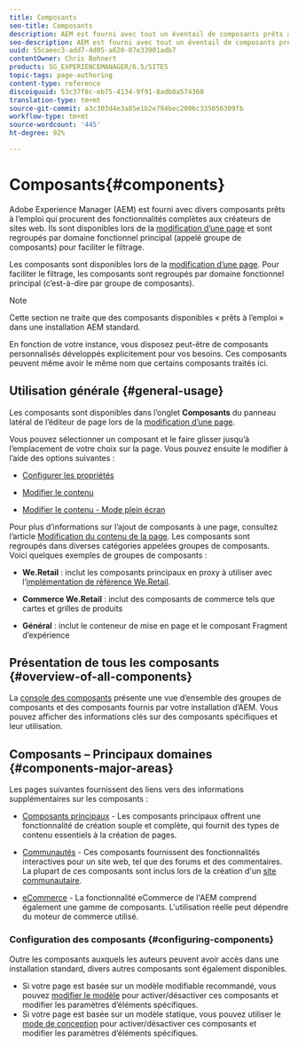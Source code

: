 ```yaml
---
title: Composants
seo-title: Composants
description: AEM est fourni avec tout un éventail de composants prêts à l’emploi qui procurent des fonctionnalités complètes aux créateurs de sites web
seo-description: AEM est fourni avec tout un éventail de composants prêts à l’emploi qui procurent des fonctionnalités complètes aux créateurs de sites web
uuid: 55caeec3-add7-4d05-a620-07e33901adb7
contentOwner: Chris Bohnert
products: SG_EXPERIENCEMANAGER/6.5/SITES
topic-tags: page-authoring
content-type: reference
discoiquuid: 53c37f8c-eb75-4134-9f91-8adb0a574360
translation-type: tm+mt
source-git-commit: a3c303d4e3a85e1b2e794bec2006c335056309fb
workflow-type: tm+mt
source-wordcount: '445'
ht-degree: 92%

---
```



# Composants{#components}

Adobe Experience Manager (AEM) est fourni avec divers composants prêts à l’emploi qui procurent des fonctionnalités complètes aux créateurs de sites web. Ils sont disponibles lors de la [modification d’une page](/help/sites-authoring/editing-content.md) et sont regroupés par domaine fonctionnel principal (appelé groupe de composants) pour faciliter le filtrage.

Les composants sont disponibles lors de la [modification d’une page](/help/sites-authoring/editing-content.md). Pour faciliter le filtrage, les composants sont regroupés par domaine fonctionnel principal (c’est-à-dire par groupe de composants).

>[!NOTE]
>
>Cette section ne traite que des composants disponibles « prêts à l’emploi » dans une installation AEM standard.
>
>En fonction de votre instance, vous disposez peut-être de composants personnalisés développés explicitement pour vos besoins. Ces composants peuvent même avoir le même nom que certains composants traités ici.

## Utilisation générale    {#general-usage}

Les composants sont disponibles dans l’onglet **Composants** du panneau latéral de l’éditeur de page lors de la [modification d’une page](/help/sites-authoring/editing-content.md).

Vous pouvez sélectionner un composant et le faire glisser jusqu’à l’emplacement de votre choix sur la page. Vous pouvez ensuite le modifier à l’aide des options suivantes :

* [Configurer les propriétés](/help/sites-authoring/editing-page-properties.md)
* [Modifier le contenu](/help/sites-authoring/editing-content.md)

* [Modifier le contenu - Mode plein écran](/help/sites-authoring/editing-content.md#edit-content-full-screen-mode)

Pour plus d’informations sur l’ajout de composants à une page, consultez l’article [Modification du contenu de la page](/help/sites-authoring/editing-content.md).
Les composants sont regroupés dans diverses catégories appelées groupes de composants. Voici quelques exemples de groupes de composants :

* **We.Retail** : inclut les composants principaux en proxy à utiliser avec l’[implémentation de référence We.Retail](/help/sites-developing/we-retail.md).

* **Commerce We.Retail** : inclut des composants de commerce tels que cartes et grilles de produits

* **Général** : inclut le conteneur de mise en page et le composant Fragment d’expérience

## Présentation de tous les composants {#overview-of-all-components}

La [console des composants](/help/sites-authoring/default-components-console.md) présente une vue d’ensemble des groupes de composants et des composants fournis par votre installation d’AEM. Vous pouvez afficher des informations clés sur des composants spécifiques et leur utilisation.

## Composants – Principaux domaines  {#components-major-areas}

Les pages suivantes fournissent des liens vers des informations supplémentaires sur les composants :

* [Composants principaux](https://docs.adobe.com/content/help/en/experience-manager-core-components/using/introduction.html) - Les composants principaux offrent une fonctionnalité de création souple et complète, qui fournit des types de contenu essentiels à la création de pages.

* [Communautés](/help/communities/author-communities.md) - Ces composants fournissent des fonctionnalités interactives pour un site web, tel que des forums et des commentaires. La plupart de ces composants sont inclus lors de la création d&#39;un [site communautaire](/help/communities/overview.md).

* [eCommerce](/help/sites-administering/ecommerce.md)  - La fonctionnalité eCommerce de l&#39;AEM comprend également une gamme de composants. L&#39;utilisation réelle peut dépendre du moteur de commerce utilisé.

### Configuration des composants {#configuring-components}

Outre les composants auxquels les auteurs peuvent avoir accès dans une installation standard, divers autres composants sont également disponibles.

* Si votre page est basée sur un modèle modifiable recommandé, vous pouvez [modifier le modèle](/help/sites-authoring/templates.md) pour activer/désactiver ces composants et modifier les paramètres d’éléments spécifiques.
* Si votre page est basée sur un modèle statique, vous pouvez utiliser le [mode de conception](/help/sites-authoring/default-components-designmode.md#enable-disable-components) pour activer/désactiver ces composants et modifier les paramètres d’éléments spécifiques.

